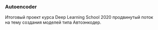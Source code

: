 ### Autoencoder
Итоговый проект курса Deep Learning School 2020 продвинутый поток на тему создания моделей типа Автоэнкодер.
